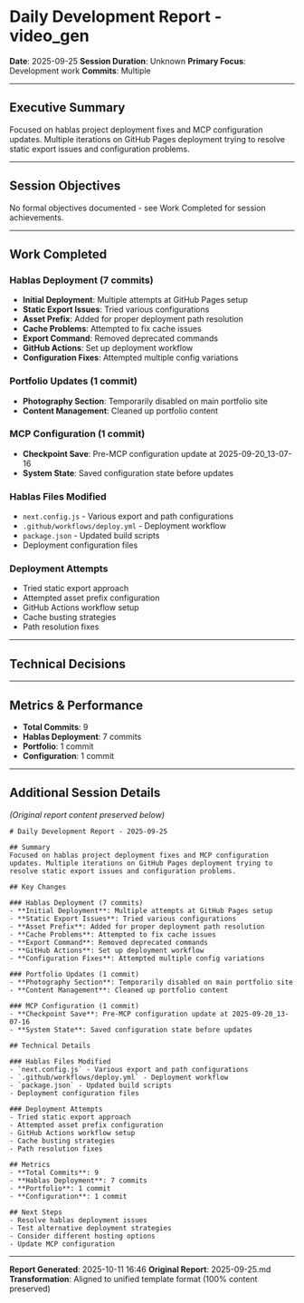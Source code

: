 # Daily Development Report - video_gen

**Date**: 2025-09-25
**Session Duration**: Unknown
**Primary Focus**: Development work
**Commits**: Multiple

---

## Executive Summary
Focused on hablas project deployment fixes and MCP configuration updates. Multiple iterations on GitHub Pages deployment trying to resolve static export issues and configuration problems.

---

## Session Objectives

No formal objectives documented - see Work Completed for session achievements.


---

## Work Completed

### Hablas Deployment (7 commits)

- **Initial Deployment**: Multiple attempts at GitHub Pages setup
- **Static Export Issues**: Tried various configurations
- **Asset Prefix**: Added for proper deployment path resolution
- **Cache Problems**: Attempted to fix cache issues
- **Export Command**: Removed deprecated commands
- **GitHub Actions**: Set up deployment workflow
- **Configuration Fixes**: Attempted multiple config variations

### Portfolio Updates (1 commit)

- **Photography Section**: Temporarily disabled on main portfolio site
- **Content Management**: Cleaned up portfolio content

### MCP Configuration (1 commit)

- **Checkpoint Save**: Pre-MCP configuration update at 2025-09-20_13-07-16
- **System State**: Saved configuration state before updates

### Hablas Files Modified

- `next.config.js` - Various export and path configurations
- `.github/workflows/deploy.yml` - Deployment workflow
- `package.json` - Updated build scripts
- Deployment configuration files

### Deployment Attempts

- Tried static export approach
- Attempted asset prefix configuration
- GitHub Actions workflow setup
- Cache busting strategies
- Path resolution fixes


---

## Technical Decisions


---

## Metrics & Performance
- **Total Commits**: 9
- **Hablas Deployment**: 7 commits
- **Portfolio**: 1 commit
- **Configuration**: 1 commit

---

## Additional Session Details

*(Original report content preserved below)*

```
# Daily Development Report - 2025-09-25

## Summary
Focused on hablas project deployment fixes and MCP configuration updates. Multiple iterations on GitHub Pages deployment trying to resolve static export issues and configuration problems.

## Key Changes

### Hablas Deployment (7 commits)
- **Initial Deployment**: Multiple attempts at GitHub Pages setup
- **Static Export Issues**: Tried various configurations
- **Asset Prefix**: Added for proper deployment path resolution
- **Cache Problems**: Attempted to fix cache issues
- **Export Command**: Removed deprecated commands
- **GitHub Actions**: Set up deployment workflow
- **Configuration Fixes**: Attempted multiple config variations

### Portfolio Updates (1 commit)
- **Photography Section**: Temporarily disabled on main portfolio site
- **Content Management**: Cleaned up portfolio content

### MCP Configuration (1 commit)
- **Checkpoint Save**: Pre-MCP configuration update at 2025-09-20_13-07-16
- **System State**: Saved configuration state before updates

## Technical Details

### Hablas Files Modified
- `next.config.js` - Various export and path configurations
- `.github/workflows/deploy.yml` - Deployment workflow
- `package.json` - Updated build scripts
- Deployment configuration files

### Deployment Attempts
- Tried static export approach
- Attempted asset prefix configuration
- GitHub Actions workflow setup
- Cache busting strategies
- Path resolution fixes

## Metrics
- **Total Commits**: 9
- **Hablas Deployment**: 7 commits
- **Portfolio**: 1 commit
- **Configuration**: 1 commit

## Next Steps
- Resolve hablas deployment issues
- Test alternative deployment strategies
- Consider different hosting options
- Update MCP configuration

```


---

**Report Generated**: 2025-10-11 16:46
**Original Report**: 2025-09-25.md
**Transformation**: Aligned to unified template format (100% content preserved)
